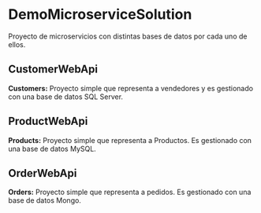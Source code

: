 # DemoMicroserviceSolution
Proyecto de microservicios con distintas bases de datos por cada uno de ellos.

## CustomerWebApi
**Customers:** Proyecto simple que representa a vendedores y es gestionado con una base de datos SQL Server.
## ProductWebApi
**Products:** Proyecto simple que representa a Productos. Es gestionado con una base de datos MySQL.
## OrderWebApi
**Orders:** Proyecto simple que representa a pedidos. Es gestionado con una base de datos Mongo.